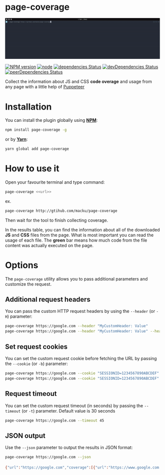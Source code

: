 page-coverage
=============

![Coverage Demo](images/coverage.gif)

[![NPM version](https://badge.fury.io/js/page-coverage.svg)](https://www.npmjs.com/package/page-coverage)
[![node](https://img.shields.io/node/v/page-coverage.svg)](https://www.npmjs.com/package/page-coverage)
[![dependencies Status](https://david-dm.org/macku/page-coverage/status.svg)](https://david-dm.org/macku/page-coverage)
[![devDependencies Status](https://david-dm.org/macku/page-coverage/dev-status.svg)](https://david-dm.org/macku/page-coverage?type=dev)
[![peerDependencies Status](https://david-dm.org/macku/page-coverage/peer-status.svg)](https://david-dm.org/macku/page-coverage?type=peer)

Collect the information about JS and CSS **code overage** and usage from any page with a little help of [Puppeteer](https://github.com/GoogleChrome/puppeteer)

Installation
============

You can install the plugin globally using [**NPM**](https://www.npmjs.com):

```bash
npm install page-coverage -g
```

or by [**Yarn**](https://yarnpkg.com/):

```bash
yarn global add page-coverage 
```

How to use it
=============

Open your favourite terminal and type command:

```bash
page-coverage <<url>>
```

ex.

```bash
page-coverage http://gtihub.com/macku/page-coverage
```

Then wait for the tool to finish collecting coverage.

In the results table, you can find the information about all of the downloaded **JS** and **CSS** files from the page.
What is most important you can read the usage of each file.
 The **green** bar means how much code from the file content was actually executed on the page.


Options
=======

The `page-coverage` utility allows you to pass additional parameters and customize the request.

## Additional request headers

You can pass the custom HTTP request headers by using the `--header` (or `-H`) parameter:

```bash
page-coverage https://google.com --header "MyCustomHeader: Value"
page-coverage https://google.com --header "MyCustomHeader: Value" --header "Foo: Bar"
```

## Set request cookies

You can set the custom request cookie before fetching the URL by passing the `--cookie` (or `-b`) parameter:

```bash
page-coverage https://google.com --cookie "SESSIONID=1234567890ABCDEF"
page-coverage https://google.com --cookie "SESSIONID=1234567890ABCDEF" --cookie "foo=bar; secure; domain=google.com; path=/"
```

## Request timeout
You can set the custom request timeout (in seconds) by passing the `--timeout` (or `-t`) parameter. Default value is 30 seconds

```bash
page-coverage https://google.com --timeout 45
```

## JSON output
Use the `--json` parameter to output the results in JSON format:

```bash
page-coverage https://google.com --json

{"url":"https://google.com","coverage":[{"url":"https://www.google.com.au/?gfe_rd=cr&dcr=0&ei=ByCWWqWCH5Hr8weAwY2ICA","type":"JS","totalBytes":13235,"usedBytesTotal":6154,"unusedBytesTotal":7081,"usedPercentage":46.497922176048355,"unusedPercentage":53.502077823951645},{"url":"https://www.google.com.au/?gfe_rd=cr&dcr=0&ei=ByCWWqWCH5Hr8weAwY2ICA","type":"JS","totalBytes":16425,"usedBytesTotal":9362,"unusedBytesTotal":7063,"usedPercentage":56.99847792998478,"unusedPercentage":43.00152207001522},{"url":"https://www.google.com.au/?gfe_rd=cr&dcr=0&ei=ByCWWqWCH5Hr8weAwY2ICA","type":"JS","totalBytes":180,"usedBytesTotal":145,"unusedBytesTotal":35,"usedPercentage":80.55555555555556,"unusedPercentage":19.444444444444443},{"url":"https://www.google.com.au/?gfe_rd=cr&dcr=0&ei=ByCWWqWCH5Hr8weAwY2ICA","type":"JS","totalBytes":47,"usedBytesTotal":46,"unusedBytesTotal":1,"usedPercentage":97.87234042553192,"unusedPercentage":2.127659574468085},{"url":"https://www.google.com.au/?gfe_rd=cr&dcr=0&ei=ByCWWqWCH5Hr8weAwY2ICA","type":"JS","totalBytes":5030,"usedBytesTotal":4980,"unusedBytesTotal":50,"usedPercentage":99.00596421471172,"unusedPercentage":0.9940357852882704},{"url":"https://www.google.com.au/?gfe_rd=cr&dcr=0&ei=ByCWWqWCH5Hr8weAwY2ICA","type":"JS","totalBytes":97422,"usedBytesTotal":26469,"unusedBytesTotal":70953,"usedPercentage":27.16942784997228,"unusedPercentage":72.83057215002772},{"url":"https://www.google.com.au/?gfe_rd=cr&dcr=0&ei=ByCWWqWCH5Hr8weAwY2ICA","type":"JS","totalBytes":586,"usedBytesTotal":585,"unusedBytesTotal":1,"usedPercentage":99.82935153583618,"unusedPercentage":0.17064846416382254},{"url":"https://www.google.com.au/?gfe_rd=cr&dcr=0&ei=ByCWWqWCH5Hr8weAwY2ICA","type":"JS","totalBytes":108,"usedBytesTotal":79,"unusedBytesTotal":29,"usedPercentage":73.14814814814815,"unusedPercentage":26.85185185185185},{"url":"https://www.google.com.au/?gfe_rd=cr&dcr=0&ei=ByCWWqWCH5Hr8weAwY2ICA","type":"JS","totalBytes":3145,"usedBytesTotal":2201,"unusedBytesTotal":944,"usedPercentage":69.98410174880763,"unusedPercentage":30.015898251192368},{"url":"https://www.google.com.au/?gfe_rd=cr&dcr=0&ei=ByCWWqWCH5Hr8weAwY2ICA","type":"JS","totalBytes":54,"usedBytesTotal":53,"unusedBytesTotal":1,"usedPercentage":98.14814814814815,"unusedPercentage":1.8518518518518519},{"url":"https://www.google.com.au/xjs/_/js/k=xjs.s.en.lyr4rn8yglg.O/m=sx,sb,cdos,cr,elog,hsm,jsa,r,d,csi/am=wCL0eMEByP8PAooEKwgsQJpgGBo/rt=j/d=1/t=zcms/rs=ACT90oGrbOo1vCvlvmGsLydMGrnvYiqBeg","type":"JS","totalBytes":424447,"usedBytesTotal":187308,"unusedBytesTotal":237139,"usedPercentage":44.12989136452843,"unusedPercentage":55.87010863547157},{"url":"https://www.google.com.au/?gfe_rd=cr&dcr=0&ei=ByCWWqWCH5Hr8weAwY2ICA","type":"JS","totalBytes":17,"usedBytesTotal":9,"unusedBytesTotal":8,"usedPercentage":52.94117647058823,"unusedPercentage":47.05882352941177},{"url":"https://www.google.com.au/xjs/_/js/k=xjs.s.en.zlbS1JZBH0k.O/m=aa,abd,async,dvl,foot,fpe,ipv6,lu,m,mu,sf,sonic,spch,d3l,udlg/am=wCL0eMEByP8PAooEKwgsQJpgGBo/exm=sx,sb,cdos,cr,elog,hsm,jsa,r,d,csi/rt=j/d=1/ed=1/t=zcms/rs=ACT90oGDsG_D3aIH2xzeiP0XK5yp4EbhGw?xjs=s1","type":"JS","totalBytes":101730,"usedBytesTotal":25525,"unusedBytesTotal":76205,"usedPercentage":25.09092696353092,"unusedPercentage":74.90907303646908},{"url":"https://www.gstatic.com/og/_/js/k=og.og2.en_US.PhjXuBK65wA.O/rt=j/m=def/exm=in,fot/d=1/ed=1/rs=AA2YrTvynzQW2hx1c545H7wM3PtueoFk7Q","type":"JS","totalBytes":138739,"usedBytesTotal":31958,"unusedBytesTotal":106781,"usedPercentage":23.03461896078248,"unusedPercentage":76.96538103921752},{"url":"https://apis.google.com/_/scs/abc-static/_/js/k=gapi.gapi.en.29tAKSAI8cc.O/m=gapi_iframes,googleapis_client,plusone/rt=j/sv=1/d=1/ed=1/am=IA/rs=AHpOoo82FxkTgGRAoVn-fgFU3zdQ5QIqEw/cb=gapi.loaded_0","type":"JS","totalBytes":139143,"usedBytesTotal":40690,"unusedBytesTotal":98453,"usedPercentage":29.243296464788017,"unusedPercentage":70.75670353521198},{"url":"https://www.google.com.au/?gfe_rd=cr&dcr=0&ei=ByCWWqWCH5Hr8weAwY2ICA","type":"JS","totalBytes":132,"usedBytesTotal":105,"unusedBytesTotal":27,"usedPercentage":79.54545454545455,"unusedPercentage":20.454545454545453},{"url":"https://www.google.com.au/?gfe_rd=cr&dcr=0&ei=ByCWWqWCH5Hr8weAwY2ICA","type":"CSS","totalBytes":33059,"usedBytesTotal":5844,"unusedBytesTotal":27215,"usedPercentage":17.677485707371673,"unusedPercentage":82.32251429262833},{"url":"https://www.google.com.au/?gfe_rd=cr&dcr=0&ei=ByCWWqWCH5Hr8weAwY2ICA","type":"CSS","totalBytes":2118,"usedBytesTotal":802,"unusedBytesTotal":1316,"usedPercentage":37.86591123701605,"unusedPercentage":62.13408876298395},{"url":"https://www.google.com.au/?gfe_rd=cr&dcr=0&ei=ByCWWqWCH5Hr8weAwY2ICA","type":"CSS","totalBytes":313,"usedBytesTotal":145,"unusedBytesTotal":168,"usedPercentage":46.325878594249204,"unusedPercentage":53.674121405750796},{"url":"https://www.google.com.au/?gfe_rd=cr&dcr=0&ei=ByCWWqWCH5Hr8weAwY2ICA","type":"CSS","totalBytes":8949,"usedBytesTotal":224,"unusedBytesTotal":8725,"usedPercentage":2.5030729690468263,"unusedPercentage":97.49692703095317},{"url":"https://www.google.com.au/?gfe_rd=cr&dcr=0&ei=ByCWWqWCH5Hr8weAwY2ICA","type":"CSS","totalBytes":63,"usedBytesTotal":0,"unusedBytesTotal":63,"usedPercentage":0,"unusedPercentage":100},{"url":"https://www.google.com.au/?gfe_rd=cr&dcr=0&ei=ByCWWqWCH5Hr8weAwY2ICA","type":"CSS","totalBytes":651,"usedBytesTotal":571,"unusedBytesTotal":80,"usedPercentage":87.71121351766513,"unusedPercentage":12.288786482334869},{"url":"https://www.google.com.au/?gfe_rd=cr&dcr=0&ei=ByCWWqWCH5Hr8weAwY2ICA","type":"CSS","totalBytes":355,"usedBytesTotal":0,"unusedBytesTotal":355,"usedPercentage":0,"unusedPercentage":100},{"url":"https://www.google.com.au/?gfe_rd=cr&dcr=0&ei=ByCWWqWCH5Hr8weAwY2ICA","type":"CSS","totalBytes":1648,"usedBytesTotal":592,"unusedBytesTotal":1056,"usedPercentage":35.92233009708738,"unusedPercentage":64.07766990291262},{"url":"https://www.google.com.au/?gfe_rd=cr&dcr=0&ei=ByCWWqWCH5Hr8weAwY2ICA","type":"CSS","totalBytes":100,"usedBytesTotal":44,"unusedBytesTotal":56,"usedPercentage":44,"unusedPercentage":56},{"url":"https://www.google.com.au/?gfe_rd=cr&dcr=0&ei=ByCWWqWCH5Hr8weAwY2ICA","type":"CSS","totalBytes":173,"usedBytesTotal":142,"unusedBytesTotal":31,"usedPercentage":82.08092485549133,"unusedPercentage":17.91907514450867},{"url":"https://www.google.com.au/?gfe_rd=cr&dcr=0&ei=ByCWWqWCH5Hr8weAwY2ICA","type":"CSS","totalBytes":13487,"usedBytesTotal":29,"unusedBytesTotal":13458,"usedPercentage":0.21502187291466157,"unusedPercentage":99.78497812708534}]}
```
